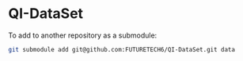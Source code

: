# QI-DataSet

To add to another repository as a submodule:

```bash
git submodule add git@github.com:FUTURETECH6/QI-DataSet.git data
```
